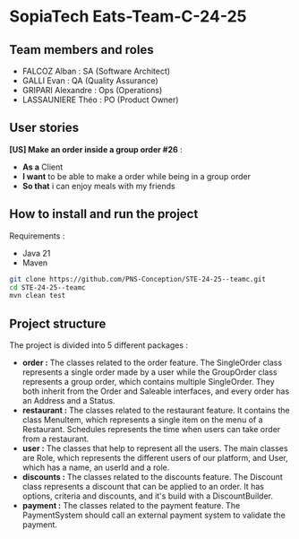 # SopiaTech Eats-Team-C-24-25

## Team members and roles

* FALCOZ Alban : SA (Software Architect)
* GALLI Evan : QA (Quality Assurance)
* GRIPARI Alexandre : Ops (Operations)
* LASSAUNIERE Théo : PO (Product Owner)

## User stories

**[US] Make an order inside a group order #26** :

* **As a** Client
* **I want** to be able to make a order while being in a group order
* **So that** i can enjoy meals with my friends

## How to install and run the project

Requirements :

* Java 21
* Maven

```sh
git clone https://github.com/PNS-Conception/STE-24-25--teamc.git
cd STE-24-25--teamc
mvn clean test
```

## Project structure

The project is divided into 5 different packages :

* **order :** The classes related to the order feature. The SingleOrder class represents a single order made by
  a user while the GroupOrder class represents a group order, which contains multiple SingleOrder. They both inherit
  from the Order and Saleable interfaces, and every order has an Address and a Status.
* **restaurant :** The classes related to the restaurant feature. It contains the class MenuItem, which represents a
  single item on the menu of a Restaurant. Schedules represents the time when users can take order from a restaurant.
* **user :** The classes that help to represent all the users. The main classes are Role, which represents the
  different users of our platform, and User, which has a name, an userId and a role.
* **discounts :** The classes related to the discounts feature. The Discount class represents a discount that can be
  applied to an order. It has options, criteria and discounts, and it's build with a DiscountBuilder.
* **payment :** The classes related to the payment feature. The PaymentSystem should call an external payment system to validate the payment.
